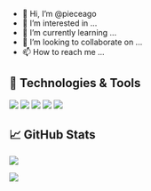 - 👋 Hi, I’m @pieceago
- 👀 I’m interested in ...
- 🌱 I’m currently learning ...
- 💞️ I’m looking to collaborate on ...
- 📫 How to reach me ...

## 🔧 Technologies & Tools
![](https://img.shields.io/badge/OS-Linux-informational?style=flat&logo=linux&logoColor=white&color=2bbc8a)
![](https://img.shields.io/badge/Editor-VScode-informational?style=flat&logo=vscode&logoColor=white&color=2bbc8a)
![](https://img.shields.io/badge/Code-PHP-informational?style=flat&logo=php&logoColor=white&color=2bbc8a)
![](https://img.shields.io/badge/Code-Python-informational?style=flat&logo=python&logoColor=white&color=2bbc8a)
![](https://img.shields.io/badge/Code-JavaScript-informational?style=flat&logo=javascript&logoColor=white&color=2bbc8a)

## &#x1f4c8; GitHub Stats

![](https://github-readme-stats.vercel.app/api?username=selogangsal&hide=["issues","prs"]&show_icons=true&theme=tokyonight&langs_count=8&hide_title=true)


<img align="center" src="https://github-readme-stats.vercel.app/api/top-langs/?username=selogangsal&hide=java,html,tex&title_color=ffffff&text_color=c9cacc&icon_color=2bbc8a&bg_color=1d1f21&count_private=true" />


